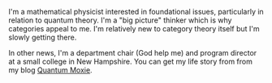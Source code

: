 I'm a mathematical physicist interested in foundational issues, particularly in relation to quantum theory.  I'm a "big picture" thinker which is why categories appeal to me.  I'm relatively new to category theory itself but I'm slowly getting there.

In other news, I'm a department chair (God help me) and program director at a small college in New Hampshire.  You can get my life story from from my blog [Quantum Moxie](http://quantummoxie.wordpress.com/).